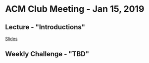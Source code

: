 ACM Club Meeting - Jan 15, 2019
===

Lecture - "Introductions"
---

[Slides](Introduction.pdf)

Weekly Challenge - "TBD"
---
